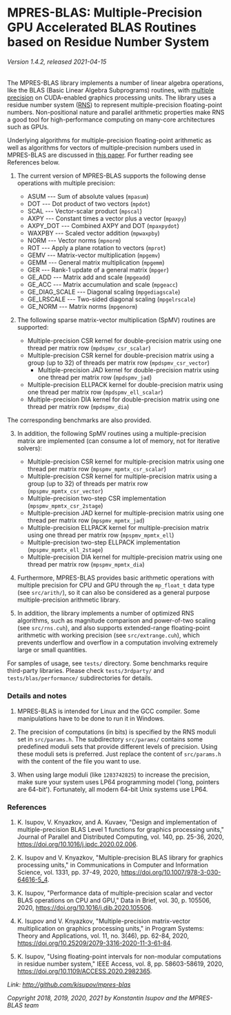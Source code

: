 # MPRES-BLAS: Multiple-Precision GPU Accelerated BLAS Routines based on Residue Number System
###### Version 1.4.2, released 2021-04-15


The MPRES-BLAS library implements a number of linear algebra operations, like the BLAS (Basic Linear Algebra Subprograms) routines, with [multiple precision](https://en.wikipedia.org/wiki/Arbitrary-precision_arithmetic) on CUDA-enabled graphics processing units. The library uses a residue number system ([RNS](https://en.wikipedia.org/wiki/Residue_number_system)) to represent multiple-precision floating-point numbers. Non-positional nature and parallel arithmetic properties make RNS a good tool for high-performance computing on many-core architectures such as GPUs.

Underlying algorithms for multiple-precision floating-point arithmetic as well as algorithms for vectors of multiple-precision numbers used in MPRES-BLAS are discussed in [this paper](http://doi.org/10.1016/j.jpdc.2020.02.006). For further reading see References below.

1. The current version of MPRES-BLAS supports the following dense operations with multiple precision:

    * ASUM --- Sum of absolute values (`mpasum`)
    * DOT --- Dot product of two vectors (`mpdot`)
    * SCAL --- Vector-scalar product (`mpscal`)
    * AXPY --- Constant times a vector plus a vector (`mpaxpy`)
    * AXPY_DOT --- Combined AXPY and DOT (`mpaxpydot`)
    * WAXPBY --- Scaled vector addition (`mpwaxpby`)
    * NORM --- Vector norms (`mpnorm`)
    * ROT --- Apply a plane rotation to vectors (`mprot`)
    * GEMV --- Matrix-vector multiplication (`mpgemv`)
    * GEMM --- General matrix multiplication (`mpgemm`)
    * GER --- Rank-1 update of a general matrix (`mpger`)
    * GE_ADD --- Matrix add and scale (`mpgeadd`)
    * GE_ACC --- Matrix accumulation and scale (`mpgeacc`)
    * GE_DIAG_SCALE --- Diagonal scaling (`mpgediagscale`)
    * GE_LRSCALE --- Two-sided diagonal scaling (`mpgelrscale`)
    * GE_NORM --- Matrix norms (`mpgenorm`)

2. The following sparse matrix-vector multiplication (SpMV) routines are supported:
    
    * Multiple-precision CSR kernel for double-precision matrix using one thread per matrix row (`mpdspmv_csr_scalar`)
    * Multiple-precision CSR kernel for double-precision matrix using a group (up to 32) of threads per matrix row (`mpdspmv_csr_vector`)
      * Multiple-precision JAD kernel for double-precision matrix using one thread per matrix row (`mpdspmv_jad`)
    * Multiple-precision ELLPACK kernel for double-precision matrix using one thread per matrix row (`mpdspmv_ell_scalar`)
    * Multiple-precision DIA kernel for double-precision matrix using one thread per matrix row (`mpdspmv_dia`)

The corresponding benchmarks are also provided.

3. In addition, the following SpMV routines using a multiple-precision matrix are implemented (can consume a lot of memory, not for iterative solvers):

   * Multiple-precision CSR kernel for multiple-precision matrix using one thread per matrix row (`mpspmv_mpmtx_csr_scalar`)
   * Multiple-precision CSR kernel for multiple-precision matrix using a group (up to 32) of threads per matrix row (`mpspmv_mpmtx_csr_vector`)
   * Multiple-precision two-step CSR implementation (`mpspmv_mpmtx_csr_2stage`)
   * Multiple-precision JAD kernel for multiple-precision matrix using one thread per matrix row (`mpspmv_mpmtx_jad`)
   * Multiple-precision ELLPACK kernel for multiple-precision matrix using one thread per matrix row (`mpspmv_mpmtx_ell`)
   * Multiple-precision two-step ELLPACK implementation (`mpspmv_mpmtx_ell_2stage`)
   * Multiple-precision DIA kernel for multiple-precision matrix using one thread per matrix row (`mpspmv_mpmtx_dia`)

4. Furthermore, MPRES-BLAS provides basic arithmetic operations with multiple precision for CPU and GPU through the `mp_float_t` data type (see `src/arith/`), so it can also be considered as a general purpose multiple-precision arithmetic library. 

5. In addition, the library implements a number of optimized RNS algorithms, such as magnitude comparison and power-of-two scaling (see `src/rns.cuh`), and also supports extended-range floating-point arithmetic with working precision (see `src/extrange.cuh`), which prevents underflow and overflow in a computation involving extremely large or small quantities.

For samples of usage, see `tests/` directory. Some benchmarks require third-party libraries.
Please check `tests/3rdparty/` and `tests/blas/performance/` subdirectories for details.

### Details and notes

1. MPRES-BLAS is intended for Linux and the GCC compiler. Some manipulations have to be done to run it in Windows.

2. The precision of computations (in bits) is specified by the RNS moduli set in `src/params.h`.
The subdirectory `src/params/` contains some predefined moduli sets that provide different
levels of precision. Using these moduli sets is preferred. Just replace the content of
`src/params.h` with the content of the file you want to use.

3. When using large moduli (like `1283742825`) to increase the precision, make sure your system uses LP64 programming model ('long, pointers are 64-bit').  Fortunately, all modern 64-bit Unix systems use LP64.

### References

1. K. Isupov, V. Knyazkov, and A. Kuvaev, "Design and implementation of multiple-precision BLAS Level 1 functions for graphics processing units," Journal of Parallel and Distributed Computing, vol. 140, pp. 25-36, 2020, https://doi.org/10.1016/j.jpdc.2020.02.006.

2. K. Isupov and V. Knyazkov, "Multiple-precision BLAS library for graphics processing units," in Communications in Computer and Information Science, vol. 1331, pp. 37-49, 2020, https://doi.org/10.1007/978-3-030-64616-5_4. 

3. K. Isupov, "Performance data of multiple-precision scalar and vector BLAS operations on CPU and GPU," Data in Brief, vol. 30, p. 105506, 2020, https://doi.org/10.1016/j.dib.2020.105506.

4. K. Isupov and V. Knyazkov, "Multiple-precision matrix-vector multiplication on graphics processing units," in Program Systems: Theory and Applications, vol. 11, no. 3(46), pp. 62-84, 2020, https://doi.org/10.25209/2079-3316-2020-11-3-61-84. 

5. K. Isupov, "Using floating-point intervals for non-modular computations in residue number system," IEEE Access, vol. 8, pp. 58603-58619, 2020, https://doi.org/10.1109/ACCESS.2020.2982365.


*Link: http://github.com/kisupov/mpres-blas*

*Copyright 2018, 2019, 2020, 2021 by Konstantin Isupov and the MPRES-BLAS team*
